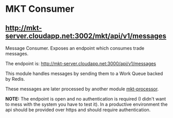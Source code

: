 # MKT Consumer

## http://mkt-server.cloudapp.net:3002/mkt/api/v1/messages

Message Consumer. Exposes an endpoint which consumes trade messages.

The endpoint is: http://mkt-server.cloudapp.net:3000/api/v1/messages

This module handles messages by sending them to a Work Queue backed by Redis.

These messages are later processed by another module [mkt-processor](https://github.com/mcmartins/mkt-processor).

**NOTE:** The endpoint is open and no authentication is required (I didn't want to mess with the system you have to test it). In a productive environment the api should be provided over https and should require authentication.
